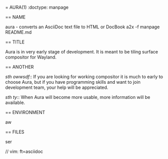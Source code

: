 = AURA(1)
:doctype: manpage

== NAME

aura - converts an AsciiDoc text file to HTML or DocBook
a2x -f manpage README.md

== TITLE

Aura is in very early stage of development. It is meant to be tiling surface
compositor for Wayland.

== ANOTHER

*sth owwsdf*::
If you are looking for working compositor it is much to early to choose Aura,
but if you have programming skills and want to join development team, your help
will be appreciated.

*sth ty*::
When Aura will become more usable, more information will be available.

== ENVIRONMENT

aw

== FILES
 
ser

// vim: ft=asciidoc
